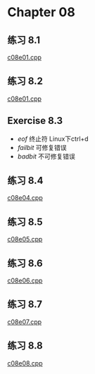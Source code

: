 # Chapter 08

## 练习 8.1

[c08e01.cpp](c08e01.cpp)

## 练习 8.2

[c08e01.cpp](c08e01.cpp)

## Exercise 8.3

* *eof* 终止符 Linux下ctrl+d
* *failbit* 可修复错误
* *badbit* 不可修复错误

## 练习 8.4

[c08e04.cpp](c08e04.cpp)

## 练习 8.5

[c08e05.cpp](c08e04.cpp)

## 练习 8.6

[c08e06.cpp](c08e06.cpp)

## 练习 8.7

[c08e07.cpp](c08e07.cpp)

## 练习 8.8

[c08e08.cpp](c08e08.cpp)